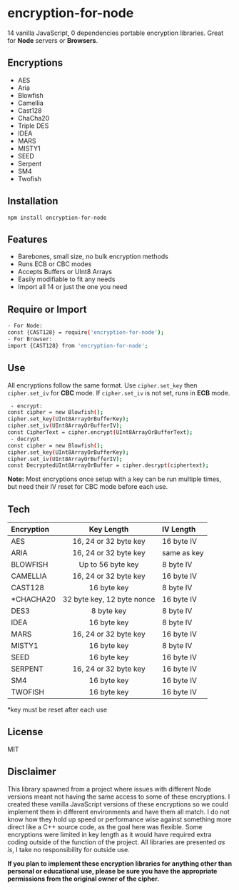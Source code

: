 # encryption-for-node

14 vanilla JavaScript, 0 dependencies portable encryption libraries.
Great for **Node** servers or **Browsers**.

## Encryptions

- AES
- Aria
- Blowfish
- Camellia
- Cast128
- ChaCha20
- Triple DES
- IDEA
- MARS
- MISTY1
- SEED
- Serpent
- SM4
- Twofish

## Installation

```npm install encryption-for-node```

## Features

- Barebones, small size, no bulk encryption methods
- Runs ECB or CBC modes
- Accepts Buffers or UInt8 Arrays
- Easily modifiable to fit any needs
- Import all 14 or just the one you need

## Require or Import

```sh
- For Node:
const {CAST128} = require('encryption-for-node');
- For Browser:
import {CAST128} from 'encryption-for-node';
```

## Use

All encryptions follow the same format. Use ```cipher.set_key``` then ```cipher.set_iv``` for **CBC** mode. If ```cipher.set_iv``` is not set, runs in **ECB** mode.

```sh
 - encrypt:
const cipher = new Blowfish();
cipher.set_key(UInt8ArrayOrBufferKey);
cipher.set_iv(UInt8ArrayOrBufferIV);
const CipherText = cipher.encrypt(UInt8ArrayOrBufferText);
 - decrypt
const cipher = new Blowfish();
cipher.set_key(UInt8ArrayOrBufferKey);
cipher.set_iv(UInt8ArrayOrBufferIV);
const DecryptedUInt8ArrayOrBuffer = cipher.decrypt(ciphertext);
```

**Note:** Most encryptions once setup with a key can be run multiple times, but need their IV reset for CBC mode before each use.

## Tech

|Encryption |Key Length                |IV Length  |
| :---      |    :----:                |  :---     |
|AES        |16, 24 or 32 byte key     |16 byte IV |
|ARIA       |16, 24 or 32 byte key     |same as key|
|BLOWFISH   |Up to 56 byte key         |8 byte IV  |
|CAMELLIA   |16, 24 or 32 byte key     |16 byte IV |
|CAST128    |16 byte key               |8 byte IV  |
|*CHACHA20  |32 byte key, 12 byte nonce|16 byte IV |
|DES3       |8 byte key                |8 byte IV  |
|IDEA       |16 byte key               |8 byte IV  |
|MARS       |16, 24 or 32 byte key     |16 byte IV |
|MISTY1     |16 byte key               |8 byte IV  |
|SEED       |16 byte key               |16 byte IV |
|SERPENT    |16, 24 or 32 byte key     |16 byte IV |
|SM4        |16 byte key               |16 byte IV |
|TWOFISH    |16 byte key               |16 byte IV |

*key must be reset after each use

## License

MIT

## Disclaimer

This library spawned from a project where issues with different Node versions meant not having the same access to some of these encryptions. I created these vanilla JavaScript versions of these encryptions so we could implement them in different environments and have them all match. I do not know how they hold up speed or performance wise against something more direct like a C++ source code, as the goal here was flexible. Some encryptions were limited in key length as it would have required extra coding outside of the function of the project. All libraries are presented *as is*, I take no responsibility for outside use.

**If you plan to implement these encryption libraries for anything other than personal or educational use, please be sure you have the appropriate permissions from the original owner of the cipher.**
